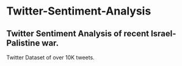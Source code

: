# Twitter-Sentiment-Analysis

Twitter Sentiment Analysis of recent Israel-Palistine war.
----------------------------------------------------------

Twitter Dataset of over 10K tweets.
